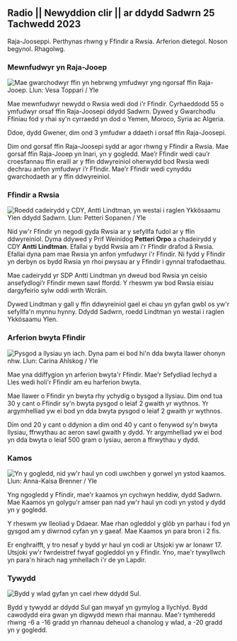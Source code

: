 ## Radio || Newyddion clir || ar ddydd Sadwrn 25 Tachwedd 2023

Raja-Jooseppi. Perthynas rhwng y Ffindir a Rwsia. Arferion dietegol. Noson begynol. Rhagolwg.

### Mewnfudwyr yn Raja-Jooep

![Mae gwarchodwyr ffin yn hebrwng ymfudwyr yng ngorsaf ffin Raja-Jooep. Llun: Vesa Toppari / Yle](https://images.cdn.yle.fi/image/upload/c_crop,h_2485,w_4434,x_0,y_0/ar_1.7777777777777,c_fill,g_faces,h_675,w_1rq_auto:eco/f_auto/fl_lossy/v1700923049/39-12066516562050c25bf5)

Mae mewnfudwyr newydd o Rwsia wedi dod i'r Ffindir. Cyrhaeddodd 55 o ymfudwyr orsaf ffin Raja-Joosepi ddydd Sadwrn. Dywed y Gwarchodlu Ffiniau fod y rhai sy'n cyrraedd yn dod o Yemen, Moroco, Syria ac Algeria.

Ddoe, dydd Gwener, dim ond 3 ymfudwr a ddaeth i orsaf ffin Raja-Joosepi.

Dim ond gorsaf ffin Raja-Joosepi sydd ar agor rhwng y Ffindir a Rwsia. Mae gorsaf ffin Raja-Jooep yn Inari, yn y gogledd. Mae’r Ffindir wedi cau’r croesfannau ffin eraill ar y ffin ddwyreiniol oherwydd bod Rwsia wedi dechrau anfon ymfudwyr i’r Ffindir. Mae'r Ffindir wedi cynyddu gwarchodaeth ar y ffin ddwyreiniol.

### Ffindir a Rwsia

![Roedd cadeirydd y CDY, Antti Lindtman, yn westai i raglen Ykkösaamu Ylen ddydd Sadwrn. Llun: Petteri Sopanen / Yle](https://images.cdn.yle.fi/image/upload/c_crop,h_2246,w_3994,x_0,y_219/ar_1.77777777777777,c_fill,g_faces,h_170.w/q_auto:eco/f_auto/fl_lossy/v1700900444/39-12065056561addd4a0a6)

Nid yw'r Ffindir yn negodi gyda Rwsia ar y sefyllfa fudol ar y ffin ddwyreiniol. Dyma ddywed y Prif Weinidog **Petteri Orpo** a chadeirydd y CDY **Antti Lindtman**. Efallai y bydd Rwsia am i'r Ffindir drafod â Rwsia. Efallai dyna pam mae Rwsia yn anfon ymfudwyr i'r Ffindir. Ni fydd y Ffindir yn derbyn os bydd Rwsia yn rhoi pwysau ar y Ffindir i gynnal trafodaethau.

Mae cadeirydd yr SDP Antti Lindtman yn dweud bod Rwsia yn ceisio ansefydlogi’r Ffindir mewn sawl ffordd. Y rheswm yw bod Rwsia eisiau dargyfeirio sylw oddi wrth Wcráin.

Dywed Lindtman y gall y ffin ddwyreiniol gael ei chau yn gyfan gwbl os yw'r sefyllfa'n mynnu hynny. Ddydd Sadwrn, roedd Lindtman yn westai i raglen Ykkösaamu Ylen.

### Arferion bwyta Ffindir

![Pysgod a llysiau yn iach. Dyna pam ei bod hi'n dda bwyta llawer ohonyn nhw. Llun: Carina Ahlskog / Yle](https://images.cdn.yle.fi/image/upload/c_crop,h_2495,w_4437,x_987,y_765/ar_1.77777777777777,c_fill,g_faces,h_670,c_fill,g_faces,h_670/q_auto:eco/f_auto/fl_lossy/v1693405582/39-116488464ef488e5f9cd)

Mae yna ddiffygion yn arferion bwyta'r Ffindir. Mae'r Sefydliad Iechyd a Lles wedi holi'r Ffindir am eu harferion bwyta.

Mae llawer o Ffindir yn bwyta rhy ychydig o bysgod a llysiau. Dim ond tua 30 y cant o Ffindir sy'n bwyta pysgod o leiaf 2 gwaith yr wythnos. Yr argymhelliad yw ei bod yn dda bwyta pysgod o leiaf 2 gwaith yr wythnos.

Dim ond 20 y cant o ddynion a dim ond 40 y cant o fenywod sy'n bwyta llysiau, ffrwythau ac aeron sawl gwaith y dydd. Yr argymhelliad yw ei bod yn dda bwyta o leiaf 500 gram o lysiau, aeron a ffrwythau y dydd.

### Kamos

![Yn y gogledd, nid yw'r haul yn codi uwchben y gorwel yn ystod kaamos. Llun: Anna-Kaisa Brenner / Yle](https://images.cdn.yle.fi/image/upload/c_crop,h_1944,w_3456,x_0,y_1025/ar_1.77777777777777,c_fill,g_faces,h_601,c_fill,g_faces,h_600/q_auto:eco/f_auto/fl_lossy/v1641653122/39-89980561d9a329301e9)

Yng ngogledd y Ffindir, mae'r kaamos yn cychwyn heddiw, dydd Sadwrn. Mae Kaamos yn golygu'r amser pan nad yw'r haul yn codi yn ystod y dydd yn y gogledd.

Y rheswm yw lleoliad y Ddaear. Mae rhan ogleddol y glôb yn parhau i fod yn gysgod am y diwrnod cyfan yn y gaeaf. Mae Kaamos yn para bron i 2 fis.

Er enghraifft, y tro nesaf y bydd yr haul yn codi ar Utsjoki yw ar Ionawr 17. Utsjoki yw'r fwrdeistref fwyaf gogleddol yn y Ffindir. Yno, mae'r tywyllwch yn para'n hirach nag ymhellach i'r de yn Lapdir.

### Tywydd

![Bydd y wlad gyfan yn cael rhew ddydd Sul.](https://images.cdn.yle.fi/image/upload/c_crop,h_1080,w_1919,x_0,y_0/ar_1.7777777777777,c_fill,g_faces,h_670,w_faces,h_670,w_/dpr_1.0/q_auto:eco/f_auto/fl_lossy/v1700928265/39-120668565621aeb49ab4)

Bydd y tywydd ar ddydd Sul gan mwyaf yn gymylog a llychlyd. Bydd cawodydd eira gwan yn digwydd mewn rhai mannau. Mae'r tymheredd rhwng -6 a -16 gradd yn rhannau deheuol a chanolog y wlad, a -20 gradd yn y gogledd.